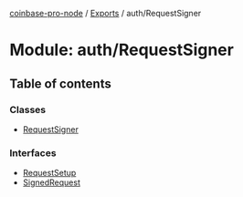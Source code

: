 [coinbase-pro-node](../README.md) / [Exports](../modules.md) / auth/RequestSigner

# Module: auth/RequestSigner

## Table of contents

### Classes

- [RequestSigner](../classes/auth_requestsigner.requestsigner.md)

### Interfaces

- [RequestSetup](../interfaces/auth_requestsigner.requestsetup.md)
- [SignedRequest](../interfaces/auth_requestsigner.signedrequest.md)
